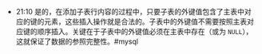 
- 21:10 是的，在添加子表行内容的过程中，只要子表的外键值包含了主表中对应的键的元素，这些插入操作就是合法的。子表中的外键值不需要按照主表对应键的顺序插入。关键在于子表中的外键值必须在主表中存在（或为 `NULL`），这就保证了数据的参照完整性。#mysql